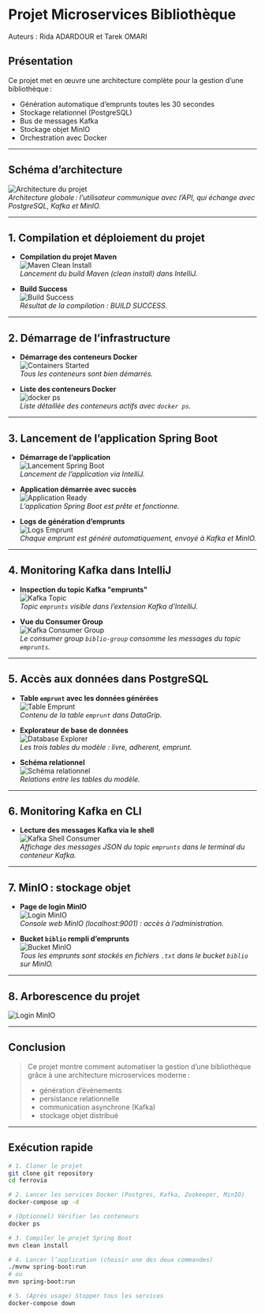 #  Projet Microservices Bibliothèque 
Auteurs : Rida ADARDOUR et Tarek OMARI

## Présentation

Ce projet met en œuvre une architecture complète pour la gestion d’une bibliothèque :
- Génération automatique d’emprunts toutes les 30 secondes
- Stockage relationnel (PostgreSQL)
- Bus de messages Kafka
- Stockage objet MinIO
- Orchestration avec Docker

---

## Schéma d’architecture

![Architecture du projet](images/architecture.png)  
*Architecture globale : l’utilisateur communique avec l’API, qui échange avec PostgreSQL, Kafka et MinIO.*

---

## 1. Compilation et déploiement du projet

- **Compilation du projet Maven**  
  ![Maven Clean Install](images/fig1.png)  
  *Lancement du build Maven (clean install) dans IntelliJ.*

- **Build Success**  
  ![Build Success](images/fig2.png)  
  *Résultat de la compilation : BUILD SUCCESS.*

---

## 2. Démarrage de l’infrastructure

- **Démarrage des conteneurs Docker**  
  ![Containers Started](images/fig3.png)  
  *Tous les conteneurs sont bien démarrés.*

- **Liste des conteneurs Docker**  
  ![docker ps](images/fig4.png)  
  *Liste détaillée des conteneurs actifs avec `docker ps`.*

---

## 3. Lancement de l’application Spring Boot

- **Démarrage de l’application**  
  ![Lancement Spring Boot](images/fig5.png)  
  *Lancement de l’application via IntelliJ.*

- **Application démarrée avec succès**  
  ![Application Ready](images/fig6.png)  
  *L’application Spring Boot est prête et fonctionne.*

- **Logs de génération d’emprunts**  
  ![Logs Emprunt](images/fig7.png)  
  *Chaque emprunt est généré automatiquement, envoyé à Kafka et MinIO.*

---

## 4. Monitoring Kafka dans IntelliJ

- **Inspection du topic Kafka "emprunts"**  
  ![Kafka Topic](images/fig8.png)  
  *Topic `emprunts` visible dans l’extension Kafka d’IntelliJ.*

- **Vue du Consumer Group**  
  ![Kafka Consumer Group](images/fig9.png)  
  *Le consumer group `biblio-group` consomme les messages du topic `emprunts`.*

---

## 5. Accès aux données dans PostgreSQL

- **Table `emprunt` avec les données générées**  
  ![Table Emprunt](images/fig10.png)  
  *Contenu de la table `emprunt` dans DataGrip.*

- **Explorateur de base de données**  
  ![Database Explorer](images/fig11.png)  
  *Les trois tables du modèle : livre, adherent, emprunt.*

- **Schéma relationnel**  
  ![Schéma relationnel](images/fig12.png)  
  *Relations entre les tables du modèle.*

---

## 6. Monitoring Kafka en CLI

- **Lecture des messages Kafka via le shell**  
  ![Kafka Shell Consumer](images/fig13.png)  
  *Affichage des messages JSON du topic `emprunts` dans le terminal du conteneur Kafka.*

---

## 7. MinIO : stockage objet

- **Page de login MinIO**  
  ![Login MinIO](images/fig14.png)  
  *Console web MinIO (localhost:9001) : accès à l’administration.*

- **Bucket `biblio` rempli d’emprunts**  
  ![Bucket MinIO](images/fig15.png)  
  *Tous les emprunts sont stockés en fichiers `.txt` dans le bucket `biblio` sur MinIO.*

---

## 8. Arborescence du projet

![Login MinIO](images/fig16.png)

---

## Conclusion

> Ce projet montre comment automatiser la gestion d’une bibliothèque grâce à une architecture microservices moderne :
> - génération d’évènements
> - persistance relationnelle
> - communication asynchrone (Kafka)
> - stockage objet distribué
---
##  Exécution rapide

```bash
# 1. Cloner le projet
git clone git repository
cd ferrovia

# 2. Lancer les services Docker (Postgres, Kafka, Zookeeper, MinIO)
docker-compose up -d

# (Optionnel) Vérifier les conteneurs
docker ps

# 3. Compiler le projet Spring Boot
mvn clean install

# 4. Lancer l’application (choisir une des deux commandes)
./mvnw spring-boot:run
# ou
mvn spring-boot:run

# 5. (Après usage) Stopper tous les services
docker-compose down





